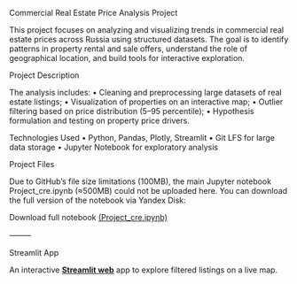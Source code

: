 Commercial Real Estate Price Analysis Project

This project focuses on analyzing and visualizing trends in commercial real estate prices across Russia using structured datasets. The goal is to identify patterns in property rental and sale offers, understand the role of geographical location, and build tools for interactive exploration.

Project Description

The analysis includes:
	•	Cleaning and preprocessing large datasets of real estate listings;
	•	Visualization of properties on an interactive map;
	•	Outlier filtering based on price distribution (5–95 percentile);
	•	Hypothesis formulation and testing on property price drivers.

Technologies Used
	•	Python, Pandas, Plotly, Streamlit
	•	Git LFS for large data storage
	•	Jupyter Notebook for exploratory analysis

Project Files

Due to GitHub’s file size limitations (100MB), the main Jupyter notebook Project_cre.ipynb (≈500MB) could not be uploaded here.
You can download the full version of the notebook via Yandex Disk:

Download full notebook [(Project_cre.ipynb)](https://disk.360.yandex.ru/d/9GnavZTdmf2ikA)

⸻

Streamlit App

An interactive **[Streamlit web](https://commercial-estate.streamlit.app)** app to explore filtered listings on a live map.
